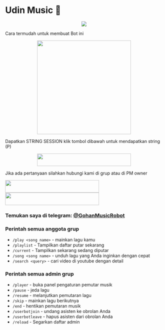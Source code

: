 # Udin Music 🎵
<p align="center">
  <img src=https://telegra.ph/file/72fee3e0ab7e48b40d36c.jpg">
</p>
Cara termudah untuk membuat Bot ini
<p align="center"><a href="https://heroku.com/deploy?template=https://github.com/udinnbot/UdinnMusic"><img src="https://img.shields.io/badge/DEPLOY KE-HEROKU-blue?style=plastic&logo=heroku&logoColor=yellow"width="300"heigh="100" /></a></p>

Dapatkan STRING SESSION klik tombol dibawah untuk mendapatkan string (P)

<p align="center"><a href="https://replit.com/@GoodBoysExe/string-session?lite=1&outputonly=1"><img src="https://img.shields.io/badge/DAPATKAN-STRING-blue?style=plastic&logo=replit&logoColor=yellow"width="300" height="40" /></a></p>

Jika ada pertanyaan silahkan hubungi kami di grup atau di PM owner
<p>
    <a href="https://t.me/Tomi_sn" target="blank"><img src="https://img.shields.io/badge/OWNER-ɢᴏᴏᴅ ʙᴏʏs-blue?style=plastic&logo=telegram"width="300" height="40"/></a>
    <a href="https://t.me/GroupMusicRandom" target="blank"><img src="https://img.shields.io/badge/GROUP-Group Music Random-blue?style=plastic&logo=telegram"width="300" height="40"/></a>
</p>


### Temukan saya di telegram: [@GohanMusicRobot](t.me/GohanMusicRobot)

### Perintah semua anggota grup
- `/play <song name>` - mainkan lagu kamu 
- `/playlist` - Tampilkan daftar putar sekarang
- `/current` - Tampilkan sekarang sedang diputar
- `/song <song name>` - unduh lagu yang Anda inginkan dengan cepat
- `/search <query>` - cari video di youtube dengan detail

### Perintah semua admin grup
- `/player` - buka panel pengaturan pemutar musik
- `/pause` - jeda lagu 
- `/resume` - melanjutkan pemutaran lagu
- `/skip` - mainkan lagu berikutnya
- `/end` - hentikan pemutaran musik
- `/userbotjoin` - undang asisten ke obrolan Anda
- `/userbotleave` - hapus asisten dari obrolan Anda
- `/reload` - Segarkan daftar admin

